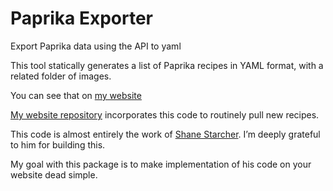 # Paprika Exporter

Export Paprika data using the API to yaml

This tool statically generates a list of Paprika recipes in YAML format, with a related folder of images. 

You can see that on [my website][1]

[My website repository][2] incorporates this code to routinely pull new recipes. 

This code is almost entirely the work of [Shane Starcher][3]. I’m deeply grateful to him for building this.

My goal with this package is to make implementation of his code on your website dead simple.

[1]:	https://chrisfnicholson.com/recipes.html
[2]:	http://www.github.com/datapolitical/chrisfnicholson.github.io
[3]:	https://github.com/sstarcher/paprika-exporter